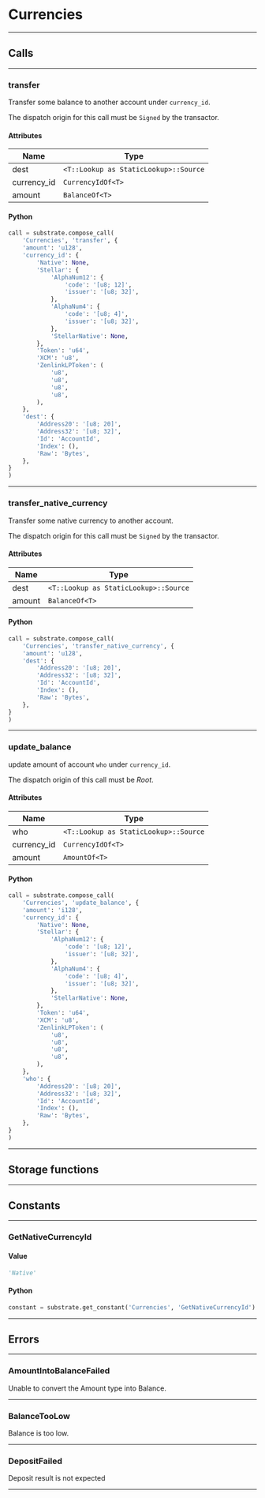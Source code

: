 
# Currencies

---------
## Calls

---------
### transfer
Transfer some balance to another account under `currency_id`.

The dispatch origin for this call must be `Signed` by the
transactor.
#### Attributes
| Name | Type |
| -------- | -------- | 
| dest | `<T::Lookup as StaticLookup>::Source` | 
| currency_id | `CurrencyIdOf<T>` | 
| amount | `BalanceOf<T>` | 

#### Python
```python
call = substrate.compose_call(
    'Currencies', 'transfer', {
    'amount': 'u128',
    'currency_id': {
        'Native': None,
        'Stellar': {
            'AlphaNum12': {
                'code': '[u8; 12]',
                'issuer': '[u8; 32]',
            },
            'AlphaNum4': {
                'code': '[u8; 4]',
                'issuer': '[u8; 32]',
            },
            'StellarNative': None,
        },
        'Token': 'u64',
        'XCM': 'u8',
        'ZenlinkLPToken': (
            'u8',
            'u8',
            'u8',
            'u8',
        ),
    },
    'dest': {
        'Address20': '[u8; 20]',
        'Address32': '[u8; 32]',
        'Id': 'AccountId',
        'Index': (),
        'Raw': 'Bytes',
    },
}
)
```

---------
### transfer_native_currency
Transfer some native currency to another account.

The dispatch origin for this call must be `Signed` by the
transactor.
#### Attributes
| Name | Type |
| -------- | -------- | 
| dest | `<T::Lookup as StaticLookup>::Source` | 
| amount | `BalanceOf<T>` | 

#### Python
```python
call = substrate.compose_call(
    'Currencies', 'transfer_native_currency', {
    'amount': 'u128',
    'dest': {
        'Address20': '[u8; 20]',
        'Address32': '[u8; 32]',
        'Id': 'AccountId',
        'Index': (),
        'Raw': 'Bytes',
    },
}
)
```

---------
### update_balance
update amount of account `who` under `currency_id`.

The dispatch origin of this call must be _Root_.
#### Attributes
| Name | Type |
| -------- | -------- | 
| who | `<T::Lookup as StaticLookup>::Source` | 
| currency_id | `CurrencyIdOf<T>` | 
| amount | `AmountOf<T>` | 

#### Python
```python
call = substrate.compose_call(
    'Currencies', 'update_balance', {
    'amount': 'i128',
    'currency_id': {
        'Native': None,
        'Stellar': {
            'AlphaNum12': {
                'code': '[u8; 12]',
                'issuer': '[u8; 32]',
            },
            'AlphaNum4': {
                'code': '[u8; 4]',
                'issuer': '[u8; 32]',
            },
            'StellarNative': None,
        },
        'Token': 'u64',
        'XCM': 'u8',
        'ZenlinkLPToken': (
            'u8',
            'u8',
            'u8',
            'u8',
        ),
    },
    'who': {
        'Address20': '[u8; 20]',
        'Address32': '[u8; 32]',
        'Id': 'AccountId',
        'Index': (),
        'Raw': 'Bytes',
    },
}
)
```

---------
## Storage functions

---------
## Constants

---------
### GetNativeCurrencyId
#### Value
```python
'Native'
```
#### Python
```python
constant = substrate.get_constant('Currencies', 'GetNativeCurrencyId')
```
---------
## Errors

---------
### AmountIntoBalanceFailed
Unable to convert the Amount type into Balance.

---------
### BalanceTooLow
Balance is too low.

---------
### DepositFailed
Deposit result is not expected

---------
